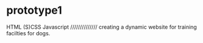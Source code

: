 # prototype1
HTML (S)CSS Javascript 
//////////////
creating a dynamic website for training facilties for dogs. 
